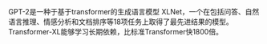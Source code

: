 GPT-2是一种于基于transformer的生成语言模型
XLNet，一个在包括问答、自然语言推理、情感分析和文档排序等18项任务上取得了最先进结果的模型。
Transformer-XL能够学习长期依赖，比标准Transformer快1800倍。

